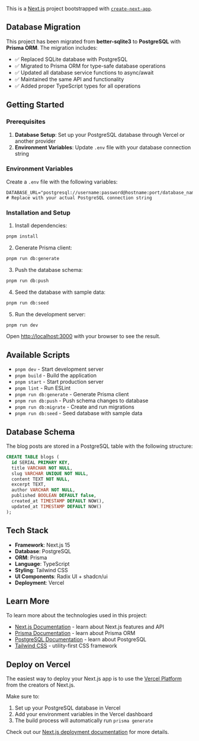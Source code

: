 This is a [Next.js](https://nextjs.org) project bootstrapped with [`create-next-app`](https://nextjs.org/docs/app/api-reference/cli/create-next-app).

## Database Migration

This project has been migrated from **better-sqlite3** to **PostgreSQL** with **Prisma ORM**. The migration includes:

- ✅ Replaced SQLite database with PostgreSQL
- ✅ Migrated to Prisma ORM for type-safe database operations
- ✅ Updated all database service functions to async/await
- ✅ Maintained the same API and functionality
- ✅ Added proper TypeScript types for all operations

## Getting Started

### Prerequisites

1. **Database Setup**: Set up your PostgreSQL database through Vercel or another provider
2. **Environment Variables**: Update `.env` file with your database connection string

### Environment Variables

Create a `.env` file with the following variables:

```env
DATABASE_URL="postgresql://username:password@hostname:port/database_name"
# Replace with your actual PostgreSQL connection string
```

### Installation and Setup

1. Install dependencies:

```bash
pnpm install
```

2. Generate Prisma client:

```bash
pnpm run db:generate
```

3. Push the database schema:

```bash
pnpm run db:push
```

4. Seed the database with sample data:

```bash
pnpm run db:seed
```

5. Run the development server:

```bash
pnpm run dev
```

Open [http://localhost:3000](http://localhost:3000) with your browser to see the result.

## Available Scripts

- `pnpm dev` - Start development server
- `pnpm build` - Build the application
- `pnpm start` - Start production server
- `pnpm lint` - Run ESLint
- `pnpm run db:generate` - Generate Prisma client
- `pnpm run db:push` - Push schema changes to database
- `pnpm run db:migrate` - Create and run migrations
- `pnpm run db:seed` - Seed database with sample data

## Database Schema

The blog posts are stored in a PostgreSQL table with the following structure:

```sql
CREATE TABLE blogs (
  id SERIAL PRIMARY KEY,
  title VARCHAR NOT NULL,
  slug VARCHAR UNIQUE NOT NULL,
  content TEXT NOT NULL,
  excerpt TEXT,
  author VARCHAR NOT NULL,
  published BOOLEAN DEFAULT false,
  created_at TIMESTAMP DEFAULT NOW(),
  updated_at TIMESTAMP DEFAULT NOW()
);
```

## Tech Stack

- **Framework**: Next.js 15
- **Database**: PostgreSQL
- **ORM**: Prisma
- **Language**: TypeScript
- **Styling**: Tailwind CSS
- **UI Components**: Radix UI + shadcn/ui
- **Deployment**: Vercel

## Learn More

To learn more about the technologies used in this project:

- [Next.js Documentation](https://nextjs.org/docs) - learn about Next.js features and API
- [Prisma Documentation](https://www.prisma.io/docs) - learn about Prisma ORM
- [PostgreSQL Documentation](https://www.postgresql.org/docs) - learn about PostgreSQL
- [Tailwind CSS](https://tailwindcss.com/docs) - utility-first CSS framework

## Deploy on Vercel

The easiest way to deploy your Next.js app is to use the [Vercel Platform](https://vercel.com/new?utm_medium=default-template&filter=next.js&utm_source=create-next-app&utm_campaign=create-next-app-readme) from the creators of Next.js.

Make sure to:
1. Set up your PostgreSQL database in Vercel
2. Add your environment variables in the Vercel dashboard
3. The build process will automatically run `prisma generate`

Check out our [Next.js deployment documentation](https://nextjs.org/docs/app/building-your-application/deploying) for more details.
